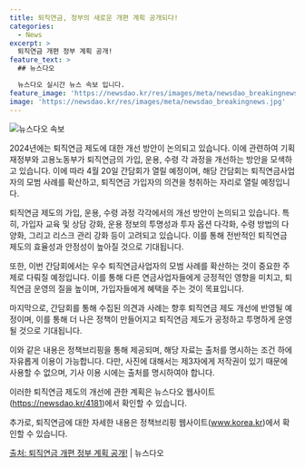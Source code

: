 ```yaml
---
title: 퇴직연금, 정부의 새로운 개편 계획 공개되다!
categories:
  - News
excerpt: >
  퇴직연금 개편 정부 계획 공개!
feature_text: >
  ## 뉴스다오

  뉴스다오 실시간 뉴스 속보 입니다.
feature_image: 'https://newsdao.kr/res/images/meta/newsdao_breakingnews.jpg'
image: 'https://newsdao.kr/res/images/meta/newsdao_breakingnews.jpg'
---
```


![뉴스다오 속보](https://newsdao.kr/res/images/meta/newsdao_breakingnews.jpg)

2024년에는 퇴직연금 제도에 대한 개선 방안이 논의되고 있습니다. 이에 관련하여 기획재정부와 고용노동부가 퇴직연금의 가입, 운용, 수령 각 과정을 개선하는 방안을 모색하고 있습니다. 이에 따라 4월 20일 간담회가 열릴 예정이며, 해당 간담회는 퇴직연금사업자의 모범 사례를 확산하고, 퇴직연금 가입자의 의견을 청취하는 자리로 열릴 예정입니다.

퇴직연금 제도의 가입, 운용, 수령 과정 각각에서의 개선 방안이 논의되고 있습니다. 특히, 가입자 교육 및 상담 강화, 운용 정보의 투명성과 투자 옵션 다각화, 수령 방법의 다양화, 그리고 리스크 관리 강화 등이 고려되고 있습니다. 이를 통해 전반적인 퇴직연금 제도의 효율성과 안정성이 높아질 것으로 기대됩니다.

또한, 이번 간담회에서는 우수 퇴직연금사업자의 모범 사례를 확산하는 것이 중요한 주제로 다뤄질 예정입니다. 이를 통해 다른 연금사업자들에게 긍정적인 영향을 미치고, 퇴직연금 운영의 질을 높이며, 가입자들에게 혜택을 주는 것이 목표입니다.

마지막으로, 간담회를 통해 수집된 의견과 사례는 향후 퇴직연금 제도 개선에 반영될 예정이며, 이를 통해 더 나은 정책이 만들어지고 퇴직연금 제도가 공정하고 투명하게 운영될 것으로 기대됩니다.

이와 같은 내용은 정책브리핑을 통해 제공되며, 해당 자료는 출처를 명시하는 조건 하에 자유롭게 이용이 가능합니다. 다만, 사진에 대해서는 제3자에게 저작권이 있기 때문에 사용할 수 없으며, 기사 이용 시에는 출처를 명시하여야 합니다.

이러한 퇴직연금 제도의 개선에 관한 계획은 뉴스다오 웹사이트(https://newsdao.kr/4181)에서 확인할 수 있습니다.

추가로, 퇴직연금에 대한 자세한 내용은 정책브리핑 웹사이트(www.korea.kr)에서 확인할 수 있습니다.

[출처: 퇴직연금 개편 정부 계획 공개!](https://newsdao.kr/4181) | 뉴스다오
